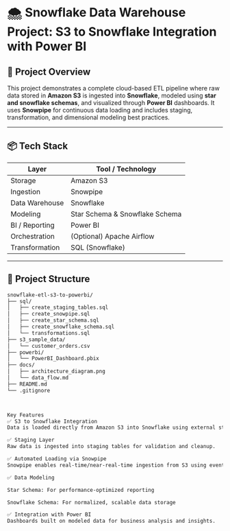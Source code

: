 # 🌨️ Snowflake Data Warehouse Project: S3 to Snowflake Integration with Power BI

## 🚀 Project Overview

This project demonstrates a complete cloud-based ETL pipeline where raw data stored in **Amazon S3** is ingested into **Snowflake**, modeled using **star and snowflake schemas**, and visualized through **Power BI** dashboards. It uses **Snowpipe** for continuous data loading and includes staging, transformation, and dimensional modeling best practices.

---

## 📦 Tech Stack

| Layer           | Tool / Technology                     |
|----------------|----------------------------------------|
| Storage         | Amazon S3                              |
| Ingestion       | Snowpipe                               |
| Data Warehouse  | Snowflake                              |
| Modeling        | Star Schema & Snowflake Schema         |
| BI / Reporting  | Power BI                                |
| Orchestration   | (Optional) Apache Airflow               |
| Transformation  | SQL (Snowflake)                        |

---

## 📁 Project Structure

```bash
snowflake-etl-s3-to-powerbi/
├── sql/
│   ├── create_staging_tables.sql
│   ├── create_snowpipe.sql
│   ├── create_star_schema.sql
│   ├── create_snowflake_schema.sql
│   └── transformations.sql
├── s3_sample_data/
│   └── customer_orders.csv
├── powerbi/
│   └── PowerBI_Dashboard.pbix
├── docs/
│   ├── architecture_diagram.png
│   └── data_flow.md
├── README.md
└── .gitignore



Key Features
✅ S3 to Snowflake Integration
Data is loaded directly from Amazon S3 into Snowflake using external stages and file formats.

✅ Staging Layer
Raw data is ingested into staging tables for validation and cleanup.

✅ Automated Loading via Snowpipe
Snowpipe enables real-time/near-real-time ingestion from S3 using event notifications or manual triggers.

✅ Data Modeling

Star Schema: For performance-optimized reporting

Snowflake Schema: For normalized, scalable data storage

✅ Integration with Power BI
Dashboards built on modeled data for business analysis and insights.


